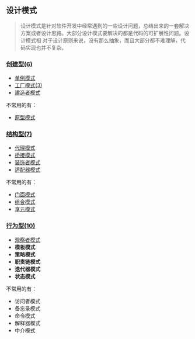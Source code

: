 ## 设计模式

> 设计模式是针对软件开发中经常遇到的一些设计问题，总结出来的一套解决方案或者设计思路。大部分设计模式要解决的都是代码的可扩展性问题。设计模式相
> 对于设计原则来说，没有那么抽象，而且大部分都不难理解，代码实现也并不复杂。

### [创建型(6)](_1_creation)

- [单例模式](_1_creation%2F_1_singleton)
- [工厂模式(3)](_1_creation%2F_2_factory)
- [建造者模式](_1_creation%2F_3_builder)

不常用的有：

- [原型模式](_1_creation%2F_4_prototype)

### [结构型(7)](_2_structural)

- [代理模式](_2_structural%2F_1_proxy)
- [桥接模式](_2_structural%2F_2_Bridge)
- [装饰者模式](_2_structural%2F_3_decorator)
- [适配器模式](_2_structural%2F_4_adapter)

不常用的有：

- [门面模式](_2_structural%2F_5_facade)
- [组合模式](_2_structural%2F_6_composite)
- [享元模式](_2_structural%2F_7_flyweight)

### [行为型(10)](_3_behavior)

- [观察者模式](_3_behavior%2F_1_observer)
- **模板模式**
- **策略模式**
- **职责链模式**
- **迭代器模式**
- **状态模式**

不常用的有：

- 访问者模式
- 备忘录模式
- 命令模式
- 解释器模式
- 中介模式